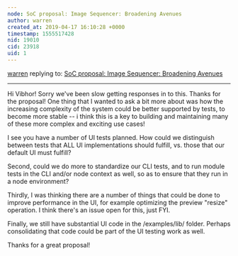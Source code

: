 ```yaml
---
node: SoC proposal: Image Sequencer: Broadening Avenues
author: warren
created_at: 2019-04-17 16:10:28 +0000
timestamp: 1555517428
nid: 19010
cid: 23918
uid: 1
---
```




[warren](../profile/warren) replying to: [SoC proposal: Image Sequencer: Broadening Avenues](../notes/vibhordelgupta/04-09-2019/soc-proposal-image-sequencer-broadening-avenues)

----
 Hi Vibhor! Sorry we've been slow getting responses in to this. Thanks for the proposal! One thing that I wanted to ask a bit more about was how the increasing complexity of the system could be better supported by tests, to become more stable -- i think this is a key to building and maintaining many of these more complex and exciting use cases! 

I see you have a number of UI tests planned. How could we distinguish between tests that ALL UI implementations should fulfill, vs. those that our default UI must fulfill? 

Second, could we do more to standardize our CLI tests, and to run module tests in the CLI and/or node context as well, so as to ensure that they run in a node environment? 

Thirdly, I was thinking there are a number of things that could be done to improve performance in the UI, for example optimizing the preview "resize" operation. I think there's an issue open for this, just FYI. 

Finally, we still have substantial UI code in the /examples/lib/ folder. Perhaps consolidating that code could be part of the UI testing work as well.

Thanks for a great proposal! 